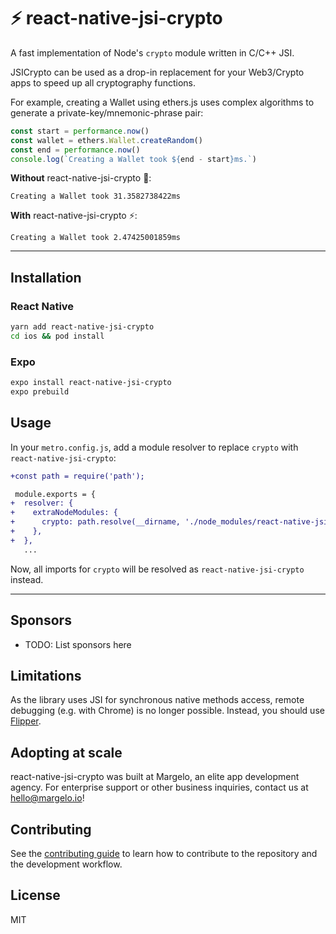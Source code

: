 # ⚡️ react-native-jsi-crypto

A fast implementation of Node's `crypto` module written in C/C++ JSI.

JSICrypto can be used as a drop-in replacement for your Web3/Crypto apps to speed up all cryptography functions.

For example, creating a Wallet using ethers.js uses complex algorithms to generate a private-key/mnemonic-phrase pair:

```ts
const start = performance.now()
const wallet = ethers.Wallet.createRandom()
const end = performance.now()
console.log(`Creating a Wallet took ${end - start}ms.`)
```

**Without** react-native-jsi-crypto 🐢:

```
Creating a Wallet took 31.3582738422ms
```

**With** react-native-jsi-crypto ⚡️:

```
Creating a Wallet took 2.47425001859ms
```

---

## Installation

### React Native

```sh
yarn add react-native-jsi-crypto
cd ios && pod install
```

### Expo

```sh
expo install react-native-jsi-crypto
expo prebuild
```

## Usage

In your `metro.config.js`, add a module resolver to replace `crypto` with `react-native-jsi-crypto`:

```diff
+const path = require('path');

 module.exports = {
+  resolver: {
+    extraNodeModules: {
+      crypto: path.resolve(__dirname, './node_modules/react-native-jsi-crypto'),
+    },
+  },
   ...
```

Now, all imports for `crypto` will be resolved as `react-native-jsi-crypto` instead.

---

## Sponsors

- TODO: List sponsors here

## Limitations

As the library uses JSI for synchronous native methods access, remote debugging (e.g. with Chrome) is no longer possible. Instead, you should use [Flipper](https://fbflipper.com).

## Adopting at scale

react-native-jsi-crypto was built at Margelo, an elite app development agency. For enterprise support or other business inquiries, contact us at <a href="mailto:hello@margelo.io?subject=Adopting react-native-jsi-crypto at scale">hello@margelo.io</a>!

## Contributing

See the [contributing guide](CONTRIBUTING.md) to learn how to contribute to the repository and the development workflow.

## License

MIT
